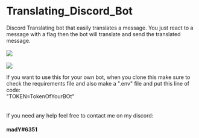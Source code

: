 # <h1>Translating_Discord_Bot </h1>
Discord Translating bot that easily translates a message.
You just react to a message with a flag then the bot will translate and send the translated message.
<br><br>
<img src="https://user-images.githubusercontent.com/102769384/234883880-785b7190-a67b-4fc7-b9c2-c07a2ea2a7bf.png" />
<br><br>
<img src="https://user-images.githubusercontent.com/102769384/215195936-56ef6f21-e21a-4299-b4b6-e99675ae0f62.png" />



If you want to use this for your own bot, when you clone this make sure to check the requirements file and also make a ".env" file and put this line of code: <br>
"TOKEN=TokenOfYourBOt"<br><br><br>
If you need any help feel free to contact me on my discord: <h4>madY#6351</h4>
